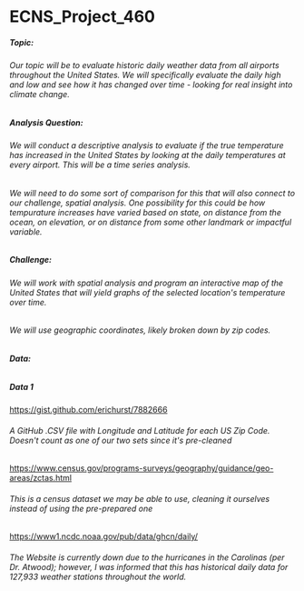 # ECNS_Project_460

##### Topic:
###### Our topic will be to evaluate historic daily weather data from all airports throughout the United States. We will specifically evaluate the daily high and low and see how it has changed over time - looking for real insight into climate change. 

##### Analysis  Question:
###### We will conduct a descriptive analysis to evaluate if the true temperature has increased in the United States by looking at the daily temperatures at every airport. This will be a time series analysis.
###### We will need to do some sort of comparison for this that will also connect to our challenge, spatial analysis. One possibility for this could be how tempurature increases have varied based on state, on distance from the ocean, on elevation, or on distance from some other landmark or impactful variable.

##### Challenge:
###### We will work with spatial analysis and program an interactive map of the United States that will yield graphs of the selected location's temperature over time.
###### We will use geographic coordinates, likely broken down by zip codes.

##### Data:
######


##### Data 1
https://gist.github.com/erichurst/7882666
<script src="https://gist.github.com/erichurst/7882666.js"></script>
###### A GitHub .CSV file with Longitude and Latitude for each US Zip Code. Doesn't count as one of our two sets since it's pre-cleaned

https://www.census.gov/programs-surveys/geography/guidance/geo-areas/zctas.html
###### This is a census dataset we may be able to use, cleaning it ourselves instead of using the pre-prepared one


https://www1.ncdc.noaa.gov/pub/data/ghcn/daily/
###### The Website is currently down due to the hurricanes in the Carolinas (per Dr. Atwood); however, I was informed that this has historical daily data for 127,933 weather stations throughout the world.
